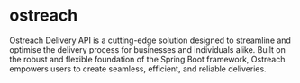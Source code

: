 # ostreach
Ostreach Delivery API is a cutting-edge solution designed to streamline and optimise the delivery process for businesses and individuals alike. Built on the robust and flexible foundation of the Spring Boot framework, Ostreach empowers users to create seamless, efficient, and reliable deliveries.
